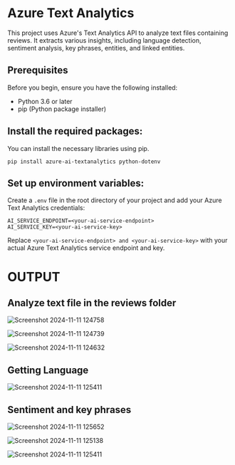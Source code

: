 # Azure Text Analytics

This project uses Azure's Text Analytics API to analyze text files containing reviews. It extracts various insights, including language detection, sentiment analysis, key phrases, entities, and linked entities.

## Prerequisites

Before you begin, ensure you have the following installed:

- Python 3.6 or later
- pip (Python package installer)


## Install the required packages:

You can install the necessary libraries using pip.
```
pip install azure-ai-textanalytics python-dotenv
```


## Set up environment variables:

Create a `.env` file in the root directory of your project and add your Azure Text Analytics credentials:

```
AI_SERVICE_ENDPOINT=<your-ai-service-endpoint>
AI_SERVICE_KEY=<your-ai-service-key>
```

Replace `<your-ai-service-endpoint> and <your-ai-service-key>` with your actual Azure Text Analytics service endpoint and key.


# OUTPUT

## Analyze text file in the reviews folder

![Screenshot 2024-11-11 124758](https://github.com/user-attachments/assets/56ee367c-e345-4c26-be91-a3fbd28d4ec8)

![Screenshot 2024-11-11 124739](https://github.com/user-attachments/assets/de1de66f-4b74-49ca-9faf-80a545acf4aa)

![Screenshot 2024-11-11 124632](https://github.com/user-attachments/assets/d7b82840-935d-4a94-bae1-29bd72d812b0)

## Getting Language

![Screenshot 2024-11-11 125411](https://github.com/user-attachments/assets/905cbc56-5007-4469-ab38-c425a0b5d96f)

## Sentiment and key phrases

![Screenshot 2024-11-11 125652](https://github.com/user-attachments/assets/445287f4-a383-4255-9f46-d74bead2d9a6)

![Screenshot 2024-11-11 125138](https://github.com/user-attachments/assets/9e9d7a81-4034-45bd-b2b6-b1c1814b6384)

![Screenshot 2024-11-11 125411](https://github.com/user-attachments/assets/ae812a8e-45d4-44b1-98a7-f8de6e291210)
